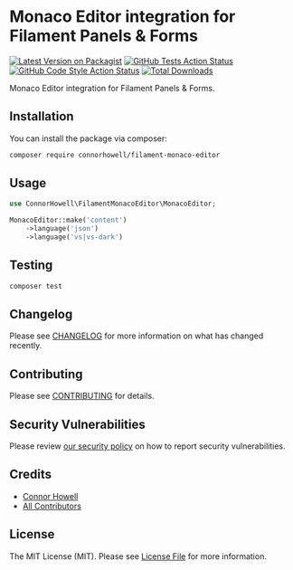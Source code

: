# Monaco Editor integration for Filament Panels & Forms

[![Latest Version on Packagist](https://img.shields.io/packagist/v/connorhowell/filament-monaco-editor.svg?style=flat-square)](https://packagist.org/packages/connorhowell/filament-monaco-editor)
[![GitHub Tests Action Status](https://img.shields.io/github/actions/workflow/status/connorhowell/filament-monaco-editor/run-tests.yml?branch=main&label=tests&style=flat-square)](https://github.com/connorhowell/filament-monaco-editor/actions?query=workflow%3Arun-tests+branch%3Amain)
[![GitHub Code Style Action Status](https://img.shields.io/github/actions/workflow/status/connorhowell/filament-monaco-editor/fix-php-code-style-issues.yml?branch=main&label=code%20style&style=flat-square)](https://github.com/connorhowell/filament-monaco-editor/actions?query=workflow%3A"Fix+PHP+code+style+issues"+branch%3Amain)
[![Total Downloads](https://img.shields.io/packagist/dt/connorhowell/filament-monaco-editor.svg?style=flat-square)](https://packagist.org/packages/connorhowell/filament-monaco-editor)



Monaco Editor integration for Filament Panels & Forms.

## Installation

You can install the package via composer:

```bash
composer require connorhowell/filament-monaco-editor
```

## Usage

```php
use ConnorHowell\FilamentMonacoEditor\MonacoEditor;

MonacoEditor::make('content')
    ->language('json')
    ->language('vs|vs-dark')
```

## Testing

```bash
composer test
```

## Changelog

Please see [CHANGELOG](CHANGELOG.md) for more information on what has changed recently.

## Contributing

Please see [CONTRIBUTING](.github/CONTRIBUTING.md) for details.

## Security Vulnerabilities

Please review [our security policy](../../security/policy) on how to report security vulnerabilities.

## Credits

- [Connor Howell](https://github.com/ConnorHowell)
- [All Contributors](../../contributors)

## License

The MIT License (MIT). Please see [License File](LICENSE.md) for more information.
